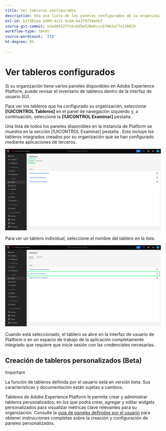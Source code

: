 ```yaml
---
title: Ver tableros configurados
description: Vea una lista de los paneles configurados de su organización en la interfaz de usuario del Experience Platform.
exl-id: b1fdb1aa-2d09-4c21-9c84-be379f34a9b7
source-git-commit: edad0352ffcbc8d5e520e6cccb7062af7a138629
workflow-type: tm+mt
source-wordcount: '218'
ht-degree: 0%

---
```


# Ver tableros configurados

Si su organización tiene varios paneles disponibles en Adobe Experience Platform, puede revisar el inventario de tableros dentro de la interfaz de usuario (IU).

Para ver los tableros que ha configurado su organización, seleccione **[!UICONTROL Tableros]** en el panel de navegación izquierdo y, a continuación, seleccione la **[!UICONTROL Examinar]** pestaña .

Una lista de todos los paneles disponibles en la instancia de Platform se muestra en la sección [!UICONTROL Examinar] pestaña . Esto incluye los tableros integrados creados por su organización que se han configurado mediante aplicaciones de terceros.

![La ficha Examinar dentro de la sección de paneles de la interfaz de usuario.](./images/inventory/browse-tab.png)

Para ver un tablero individual, seleccione el nombre del tablero en la lista.

![Ficha Examinar con el nombre de un tablero resaltado.](./images/inventory/dashboard-name.png)

Cuando está seleccionado, el tablero se abre en la interfaz de usuario de Platform o en un espacio de trabajo de la aplicación completamente integrado que requiere que inicie sesión con las credenciales necesarias.

## Creación de tableros personalizados (Beta)

>[!IMPORTANT]
>
>La función de tableros definida por el usuario está en versión beta. Sus características y documentación están sujetas a cambios.

Tableros de Adobe Experience Platform le permite crear y administrar tableros personalizados, en los que podrá crear, agregar y editar widgets personalizados para visualizar métricas clave relevantes para su organización. Consulte la [guía de paneles definidos por el usuario](./user-defined-dashboards.md) para obtener instrucciones completas sobre la creación y configuración de paneles personalizados.
